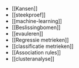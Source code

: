 - [[Kansen]] 
- [[steekproef]]
- [[machine-learning]]
- [[Beslissingbomen]] 
- [[evauleren]] 
- [[Regressie metrieken]] 
- [[classificatie metrieken]] 
- [[Association rules]] 
- [[clusteranalyse]] 

